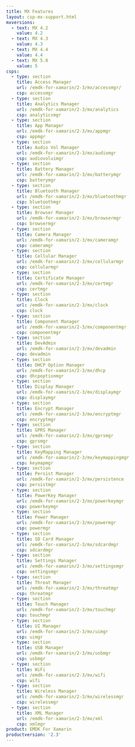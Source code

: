 ```yaml
---
title: MX Features
layout: csp-mx-support.html
mxversions:
  - text: MX 4.2
    value: 4.2
  - text: MX 4.3
    value: 4.3
  - text: MX 4.4
    value: 4.4
  - text: MX 5.0
    value: 5
csps:
  - type: section
    title: Access Manager
    url: /emdk-for-xamarin/2-3/mx/accessmgr/
    csp: accessmgr
  - type: section
    title: Analytics Manager
    url: /emdk-for-xamarin/2-3/mx/analytics
    csp: analyticsmgr
  - type: section
    title: App Manager
    url: /emdk-for-xamarin/2-3/mx/appmgr
    csp: appmgr
  - type: section
    title: Audio Vol Manager
    url: /emdk-for-xamarin/2-3/mx/audiomgr
    csp: audiovoluimgr
  - type: section
    title: Battery Manager
    url: /emdk-for-xamarin/2-3/mx/batterymgr
    csp: batterymgr
  - type: section
    title: Bluetooth Manager
    url: /emdk-for-xamarin/2-3/mx/bluetoothmgr
    csp: bluetoothmgr
  - type: section
    title: Browser Manager
    url: /emdk-for-xamarin/2-3/mx/browsermgr
    csp: browsermgr
  - type: section
    title: Camera Manager
    url: /emdk-for-xamarin/2-3/mx/cameramgr
    csp: cameramgr
  - type: section
    title: Cellular Manager
    url: /emdk-for-xamarin/2-3/mx/cellularmgr
    csp: cellularmgr
  - type: section
    title: Certificate Manager
    url: /emdk-for-xamarin/2-3/mx/certmgr
    csp: certmgr
  - type: section
    title: Clock
    url: /emdk-for-xamarin/2-3/mx/clock
    csp: clock
  - type: section
    title: Component Manager
    url: /emdk-for-xamarin/2-3/mx/componentmgr
    csp: componentmgr
  - type: section
    title: DevAdmin
    url: /emdk-for-xamarin/2-3/mx/devadmin
    csp: devadmin
  - type: section
    title: DHCP Option Manager
    url: /emdk-for-xamarin/2-3/mx/dhcp
    csp: dhcpoptionmgr
  - type: section
    title: Display Manager
    url: /emdk-for-xamarin/2-3/mx/displaymgr
    csp: displaymgr
  - type: section
    title: Encrypt Manager
    url: /emdk-for-xamarin/2-3/mx/encryptmgr
    csp: encryptmgr
  - type: section
    title: GPRS Manager
    url: /emdk-for-xamarin/2-3/mx/gprsmgr
    csp: gprsmgr
  - type: section
    title: KeyMapping Manager
    url: /emdk-for-xamarin/2-3/mx/keymappingmgr
    csp: keymapmgr
  - type: section
    title: Persist Manager
    url: /emdk-for-xamarin/2-3/mx/persistence
    csp: persistmgr
  - type: section
    title: PowerKey Manager
    url: /emdk-for-xamarin/2-3/mx/powerkeymgr
    csp: powerkeymgr
  - type: section
    title: Power Manager
    url: /emdk-for-xamarin/2-3/mx/powermgr
    csp: powermgr
  - type: section
    title: SD Card Manager
    url: /emdk-for-xamarin/2-3/mx/sdcardmgr
    csp: sdcardmgr
  - type: section
    title: Settings Manager
    url: /emdk-for-xamarin/2-3/mx/settingsmgr
    csp: settingsmgr
  - type: section
    title: Threat Manager
    url: /emdk-for-xamarin/2-3/mx/threatmgr
    csp: threatmgr
  - type: section
    title: Touch Manager
    url: /emdk-for-xamarin/2-3/mx/touchmgr
    csp: touchmgr
  - type: section
    title: UI Manager
    url: /emdk-for-xamarin/2-3/mx/uimgr
    csp: uimgr
  - type: section
    title: USB Manager
    url: /emdk-for-xamarin/2-3/mx/usbmgr
    csp: usbmgr
  - type: section
    title: WiFi
    url: /emdk-for-xamarin/2-3/mx/wifi
    csp: wifi
  - type: section
    title: Wireless Manager
    url: /emdk-for-xamarin/2-3/mx/wirelessmgr
    csp: wirelessmgr
  - type: section
    title: XML Manager
    url: /emdk-for-xamarin/2-3/mx/xml
    csp: xmlmgr
product: EMDK For Xamarin
productversion: '2.3'
---
```

 












